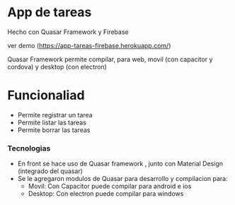 # App de tareas 

Hecho con Quasar Framework y Firebase


ver demo (https://app-tareas-firebase.herokuapp.com/)

Quasar Framework permite compilar, para web, movil (con capacitor y cordova) y desktop (con electron)

# Funcionaliad
- Permite registrar un tarea
- Permite listar las tareas
- Permite borrar las tareas


### Tecnologias

* En front se hace uso de Quasar framework , junto con Material Design (integrado del quasar)
* Se le agregaron modulos de Quasar para desarrollo y compilacion para:
    * Movil:  Con Capacitor puede compilar para android e ios 
    * Desktop: Con electron puede compilar para windows
